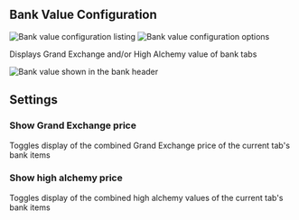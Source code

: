 ## Bank Value Configuration

![Bank value configuration listing](https://i.imgur.com/YrRKKOj.png)
![Bank value configuration options](https://i.imgur.com/QuL2OkF.png)

Displays Grand Exchange and/or High Alchemy value of bank tabs

![Bank value shown in the bank header](https://i.imgur.com/tNODHxH.png)

## Settings

### Show Grand Exchange price

Toggles display of the combined Grand Exchange price of the current tab's bank items

### Show high alchemy price

Toggles display of the combined high alchemy values of the current tab's bank items
